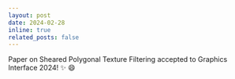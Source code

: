 ```yaml
---
layout: post
date: 2024-02-28
inline: true
related_posts: false
---
```


Paper on Sheared Polygonal Texture Filtering accepted to Graphics Interface 2024! :sparkles: :smile:
